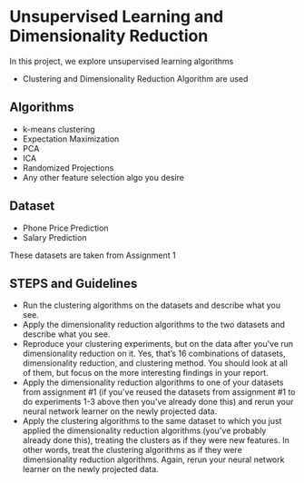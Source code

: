 # Unsupervised Learning and Dimensionality Reduction 


In this project, we explore unsupervised learning algorithms

- Clustering and Dimensionality Reduction Algorithm are used 


## Algorithms
- k-means clustering
- Expectation Maximization
- PCA 
- ICA
- Randomized Projections
- Any other feature selection algo you desire


## Dataset
- Phone Price Prediction
- Salary Prediction

These datasets are taken from Assignment 1 

## STEPS and Guidelines
-    Run the clustering algorithms on the datasets and describe what you see.
-    Apply the dimensionality reduction algorithms to the two datasets and describe what you see.
-    Reproduce your clustering experiments, but on the data after you've run dimensionality reduction on it. Yes, that’s 16 combinations of datasets, dimensionality reduction, and clustering method. You should look at all of them, but focus on the more interesting findings in your report.
-    Apply the dimensionality reduction algorithms to one of your datasets from assignment #1 (if you've reused the datasets from assignment #1 to do experiments 1-3 above then you've already done this) and rerun your neural network learner on the newly projected data.
-    Apply the clustering algorithms to the same dataset to which you just applied the dimensionality reduction algorithms (you've probably already done this), treating the clusters as if they were new features. In other words, treat the clustering algorithms as if they were dimensionality reduction algorithms. Again, rerun your neural network learner on the newly projected data.

